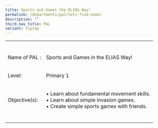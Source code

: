 ```yaml
---
title: Sports and Games the ELIAS Way!
permalink: /departments/pal/lets-find-nemo/
description: ""
third_nav_title: PAL
variant: tiptap
---
```

<table style="minWidth: 50px">
<colgroup>
<col>
<col>
</colgroup>
<tbody>
<tr>
<th rowspan="1" colspan="1">
<p></p>
</th>
<th rowspan="1" colspan="1">
<p></p>
</th>
</tr>
<tr>
<td rowspan="1" colspan="1">
<p>Name of PAL :</p>
</td>
<td rowspan="1" colspan="1">
<p>Sports and Games in the ELIAS Way!</p>
</td>
</tr>
<tr>
<td rowspan="1" colspan="1">
<p>Level:</p>
</td>
<td rowspan="1" colspan="1">
<p>Primary 1</p>
</td>
</tr>
<tr>
<td rowspan="1" colspan="1">
<p>Objective(s):</p>
</td>
<td rowspan="1" colspan="1">
<p>• Learn about fundamental movement skills.
<br>• Learn about simple invasion games.
<br>• Create simple sports games with friends.</p>
</td>
</tr>
<tr>
<td rowspan="1" colspan="1">
<p></p>
</td>
<td rowspan="1" colspan="1">
<p></p>
</td>
</tr>
</tbody>
</table>
<p></p>